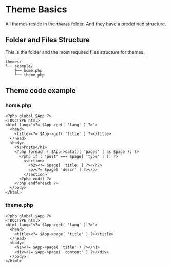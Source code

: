 # Theme Basics
All themes reside in the `themes` folder, And they have a predefined structure.


## Folder and Files Structure
This is the folder and the most required files structure for themes.     

```plain
themes/
└── example/
    ├── home.php
    └── theme.php
```


## Theme code example

### home.php

```
<?php global $App ?>
<!DOCTYPE html>
<html lang="<?= $App->get( 'lang' ) ?>">
  <head>
    <title><?= $App->get( 'title' ) ?></title>
  </head>
  <body>
    <h1>Posts</h1>
    <?php foreach ( $App->data()[ 'pages' ] as $page ): ?>
      <?php if ( 'post' === $page[ 'type' ] ): ?>
        <section>
          <h2><?= $page[ 'title' ] ?></h2>
          <p><?= $page[ 'descr' ] ?></p>
        </section>
      <?php endif ?>
    <?php endforeach ?>
  </body>
</html>
```

### theme.php

```
<?php global $App ?>
<!DOCTYPE html>
<html lang="<?= $App->get( 'lang' ) ?>">
  <head>
    <title><?= $App->page( 'title' ) ?></title>
  </head>
  <body>
    <h1><?= $App->page( 'title' ) ?></h1>
    <div><?= $App->page( 'content' ) ?></div>
  </body>
</html>
```








